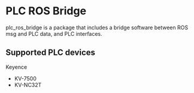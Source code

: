 # PLC ROS Bridge

plc_ros_bridge is a package that includes a bridge software between ROS msg and PLC data, and PLC interfaces.

## Supported PLC devices
Keyence
 - KV-7500
 - KV-NC32T
